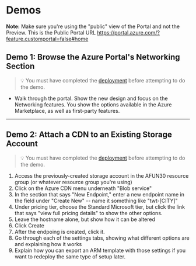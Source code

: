 # Demos

**Note:** Make sure you're using the "public" view of the Portal and not the Preview. This is the Public Portal URL https://portal.azure.com/?feature.customportal=false#home

## Demo 1: Browse the Azure Portal's Networking Section

> 💡 You must have completed the [deployment](deployment.md) before attempting to do the demo.

* Walk through the portal. Show the new design and focus on the Networking features. You show the options available in the Azure Marketplace, as well as first-party features.


---


## Demo 2: Attach a CDN to an Existing Storage Account

> 💡 You must have completed the [deployment](deployment.md) before attempting to do the demo.

1. Access the previously-created storage account in the AFUN30 resource group (or whatever resource group you're using)
2. Click on the Azure CDN menu underneath "Blob service"
3. In the section that says "New Endpoint," enter a new endpoint name in the field under "Create New" -- name it something like "twt-[CITY]"
4. Under pricing tier, choose the Standard Microsoft tier, but click the link that says "view full pricing details" to show the other options.
5. Leave the hostname alone, but show how it can be altered  
6. Click Create
7. After the endpoing is created, click it. 
8. Go through each of the settings tabs, showing what different options are and explaining how it works
9. Explain how you can export an ARM template with those settings if you want to redeploy the same type of setup later.